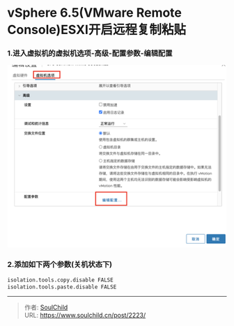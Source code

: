 # vSphere 6.5(VMware Remote Console)ESXI开启远程复制粘贴

<!--more-->
### 1.进入虚拟机的虚拟机选项-高级-配置参数-编辑配置
![72894-lygm5bqpfu.png](images/3354070164.png)

### 2.添加如下两个参数(关机状态下)
```
isolation.tools.copy.disable FALSE
isolation.tools.paste.disable FALSE
```


---

> 作者: [SoulChild](https://www.soulchild.cn)  
> URL: https://www.soulchild.cn/post/2223/  

